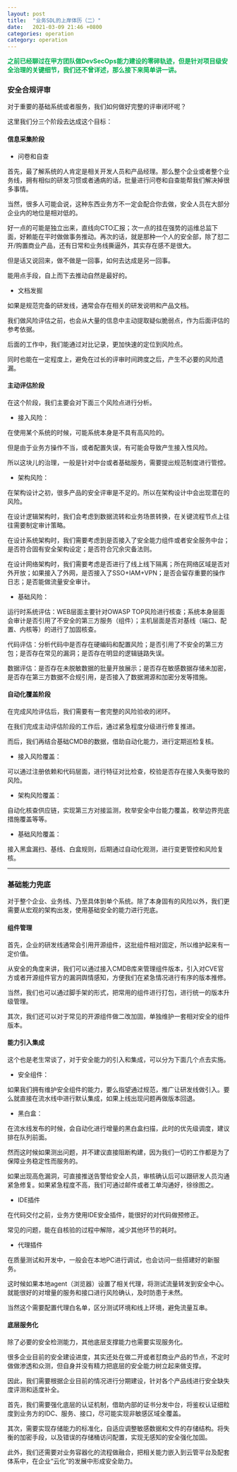 ```yaml
---
layout: post
title:  "业务SDL的上岸体历（二）"
date:   2021-03-09 21:46 +0800
categories: operation
category: operation
---
```


<p>
	<span style="color:#00B050;"><strong>之前已经聊过在甲方团队做DevSecOps能力建设的零碎轨迹，但是针对项目级安全治理的关键细节，我们还不曾详述，那么接下来简单讲一讲。</strong></span>
</p>

### 安全合规评审

对于重要的基础系统或者服务，我们如何做好完整的评审闭环呢？

这里我们分三个阶段去达成这个目标：

#### 信息采集阶段

- 问卷和自查

首先，最了解系统的人肯定是相关开发人员和产品经理。那么整个企业或者整个业务线，拥有相似的研发习惯或者通病的话，批量进行问卷和自查能帮我们解决掉很多事情。

当然，很多人可能会说，这种东西业务方不一定会配合你去做，安全人员在大部分企业内的地位是相对低的。

好一点的可能是独立出来，直线向CTO汇报；次一点的挂在强势的运维总监下面，好赖能在平时做做事务推动。再次的话，就是那种一个人的安全部，除了怼二开/购置商业产品，还有日常和业务线撕逼外，其实存在感不是很大。

但是话又说回来，做不做是一回事，如何去达成是另一回事。

能用点手段，自上而下去推动自然是最好的。

- 文档发掘

如果是规范完备的研发线，通常会存在相关的研发说明和产品文档。

我们做风险评估之前，也会从大量的信息中主动提取疑似脆弱点，作为后面评估的参考依据。

后面的工作中，我们能通过对比记录，更加快速的定位到风险点。

同时也能在一定程度上，避免在过长的评审时间跨度之后，产生不必要的风险遗漏。

#### 主动评估阶段

在这个阶段，我们主要会对下面三个风险点进行分析。

- 接入风险：

在使用某个系统的时候，可能系统本身是不具有高风险的。

但是由于业务方操作不当，或者配置失误，有可能会导致产生接入性风险。

所以这块儿的治理，一般是针对中台或者基础服务，需要提出规范制度进行管控。

- 架构风险：

在架构设计之初，很多产品的安全评审是不足的。所以在架构设计中会出现潜在的风险。

在设计逻辑架构时，我们会考虑到数据流转和业务场景转换，在关键流程节点上往往需要制定审计策略。

在设计系统架构时，我们需要考虑到是否接入了安全能力组件或者安全服务中台；是否符合固有安全架构设定；是否符合冗余灾备法则。

在设计网络架构时，我们需要考虑是否进行了线上线下隔离；所在网络区域是否对外开放；如果接入了外网，是否接入了SSO+IAM+VPN；是否会留存重要的操作日志；是否能做流量安全审计。

- 基础风险：

运行时系统评估：WEB层面主要针对OWASP TOP风险进行核查；系统本身层面会审计是否引用了不安全的第三方服务（组件）；主机层面是否对基线（端口、配置、内核等）的进行了加固核查。

代码评估：分析代码中是否存在硬编码和配置风险；是否引用了不安全的第三方包；是否存在常见的漏洞；是否存在明显的逻辑链路失误。

数据评估：是否存在未脱敏数据的批量开放展示；是否存在敏感数据存储未加密，是否存在第三方数据不合规引用，是否接入了数据溯源和加密分发等措施。


#### 自动化覆盖阶段

在完成风险评估后，我们需要有一套完整的风险验收的闭环。

在我们完成主动评估阶段的工作后，通过紧急程度分级进行修复推进。

而后，我们再结合基础CMDB的数据，借助自动化能力，进行定期巡检复核。

- 接入风险覆盖：

可以通过注册依赖和代码层面，进行特征对比检查，校验是否存在接入失衡导致的风险。

- 架构风险覆盖：

自动化核查供应链，实现第三方对接监测，枚举安全中台能力覆盖，枚举边界兜底措施覆盖等等。

- 基础风险覆盖：

接入黑盒漏扫、基线、白盒规则，后期通过自动化观测，进行变更管控和风险复核。

----

### 基础能力兜底

对于整个企业、业务线、乃至具体到单个系统。除了本身固有的风险以外，我们更需要从宏观的架构出发，使用基础安全的能力进行兜底。

#### 组件管理

首先，企业的研发线通常会引用开源组件，这批组件相对固定，所以维护起来有一定价值。

从安全的角度来讲，我们可以通过接入CMDB库来管理组件版本，引入对CVE官方或者开源组件官方的漏洞舆情感知，方便我们在紧急情况进行有序的版本推修。

当然，我们也可以通过脚手架的形式，把常用的组件进行打包，进行统一的版本升级管理。

其次，我们还可以对于常见的开源组件做二改加固，单独维护一套相对安全的组件版本。

#### 能力引入集成

这个也是老生常谈了，对于安全能力的引入和集成，可以分为下面几个点去实施。

- 安全组件：

如果我们拥有维护安全组件的能力，要么指望通过规范，推广让研发线做引入。要么就直接在流水线中进行默认集成，如果上线出现问题再做版本回退。

- 黑白盒：

在流水线发布的时候，会自动化进行增量的黑白盒扫描，此时的优先级调度，建议排在队列前面。

然而这时候如果测出问题，并不建议直接阻断构建，因为我们一切的工作都是为了保障业务稳定性而服务的。

如果出现高危漏洞，可直接推送告警给安全人员，审核确认后可以跟研发人员沟通紧急修复。如果紧急程度不高，我们可通过邮件或者工单沟通好，徐徐图之。

- IDE插件

在代码交付之前，业务方使用IDE安全插件，能很好的对代码做预修正。

常见的问题，能在自核验的过程中解除，减少其他环节的耗时。

- 代理插件

在质量测试和开发中，一般会在本地PC进行调试，也会访问一些搭建好的新服务。

这时候如果本地agent（浏览器）设置了相关代理，将测试流量转发到安全中心。就能很好的对增量的服务和接口进行风险确认，及时防患于未然。

当然这个需要配置代理白名单，区分测试环境和线上环境，避免流量互串。

#### 底层服务化

除了必要的安全检测能力，其他底层支撑能力也需要实现服务化。

很多企业目前的安全建设进度，其实还处在做二开或者怼商业产品的节点，不定时做做渗透和众测，但自身并没有精力把底层的安全能力树立起来做支撑。

因此，我们需要根据企业目前的情况进行分期建设，针对各个产品线进行安全缺失度评测和适度补全。

首先，我们需要强化底层的认证机制，借助内部的证书分发中台，将鉴权认证细粒度到业务方的IDC、服务、接口，尽可能实现非敏感区域全覆盖。

其次，需要实现存储能力的标准化，自适应调整敏感数据和文件的存储结构。将失衡的加密手段，以及错误的存储桶访问配置，实现无感知的安全强化加固。

此外，我们还需要对业务容器化的流程做融合，把相关能力嵌入到云管平台及配套体系中，在企业“云化”的发展中形成安全助力。